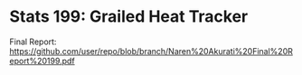 # Stats 199: Grailed Heat Tracker

Final Report: <https://github.com/user/repo/blob/branch/Naren%20Akurati%20Final%20Report%20199.pdf>
